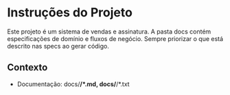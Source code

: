 # Instruções do Projeto

Este projeto é um sistema de vendas e assinatura.
A pasta docs contém especificações de domínio e fluxos de negócio.
Sempre priorizar o que está descrito nas specs ao gerar código.

## Contexto
- Documentação: docs/**/*.md, docs/**/*.txt
